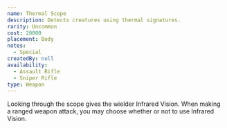 ```yaml
---
name: Thermal Scope
description: Detects creatures using thermal signatures.
rarity: Uncommon
cost: 20000
placement: Body
notes:
  - Special
createdBy: null
availability:
  - Assault Rifle
  - Sniper Rifle
type: Weapon
---
```

Looking through the scope gives the wielder Infrared Vision. When making a ranged weapon attack, you may choose whether or not to use Infrared Vision.

